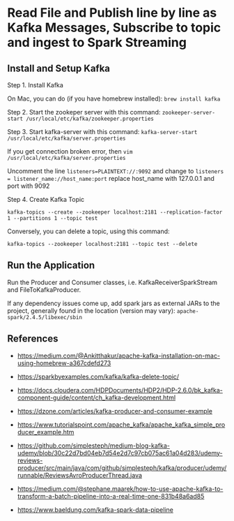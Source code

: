 # Read File and Publish line by line as Kafka Messages, Subscribe to topic and ingest to Spark Streaming

## Install and Setup Kafka
Step 1. Install Kafka

On Mac, you can do (if you have homebrew installed): `brew install kafka`

Step 2. Start the zookeper server with this command:
`zookeeper-server-start /usr/local/etc/kafka/zookeeper.properties`

Step 3. Start kafka-server with this command:
`kafka-server-start /usr/local/etc/kafka/server.properties`

If you get connection broken error, then ```vim /usr/local/etc/kafka/server.properties```

Uncomment the line ```listeners=PLAINTEXT://:9092``` and change to ```listeners = listener_name://host_name:port```
replace host_name with 127.0.0.1 and port with 9092

Step 4. Create Kafka Topic

```kafka-topics --create --zookeeper localhost:2181 --replication-factor 1 --partitions 1 --topic test```

Conversely, you can delete a topic, using this command:

```kafka-topics --zookeeper localhost:2181 --topic test --delete```

## Run the Application
Run the Producer and Consumer classes, i.e. KafkaReceiverSparkStream and FileToKafkaProducer.

If any dependency issues come up, add spark jars as external JARs to the project,
generally found in the location (version may vary): ```apache-spark/2.4.5/libexec/sbin```

## References

- https://medium.com/@Ankitthakur/apache-kafka-installation-on-mac-using-homebrew-a367cdefd273

- https://sparkbyexamples.com/kafka/kafka-delete-topic/

- https://docs.cloudera.com/HDPDocuments/HDP2/HDP-2.6.0/bk_kafka-component-guide/content/ch_kafka-development.html

- https://dzone.com/articles/kafka-producer-and-consumer-example

- https://www.tutorialspoint.com/apache_kafka/apache_kafka_simple_producer_example.htm

- https://github.com/simplesteph/medium-blog-kafka-udemy/blob/30c22d7bd04eb7d54e2d7c97cb075ac61a04d283/udemy-reviews-producer/src/main/java/com/github/simplesteph/kafka/producer/udemy/runnable/ReviewsAvroProducerThread.java

- https://medium.com/@stephane.maarek/how-to-use-apache-kafka-to-transform-a-batch-pipeline-into-a-real-time-one-831b48a6ad85

- https://www.baeldung.com/kafka-spark-data-pipeline
